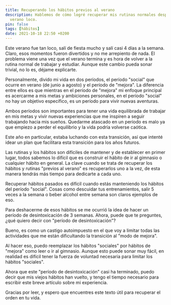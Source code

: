 ```yaml
---
title: Recuperando los hábitos previos al verano
description: Hablemos de cómo logré recuperar mis rutinas normales después de un
  verano loco.
pin: false
tags: [hábitos]
date: 2021-10-18 22:50 +0200
---
```


Este verano fue tan loco, salí de fiesta mucho y salí casi 4 días a la semana. Claro, esos momentos fueron divertidos y no me arrepiento de nada. El problema viene una vez que el verano termina y es hora de volver a la rutina normal de trabajar y estudiar. Aunque este cambio pueda sonar trivial, no lo es, déjame explicarte.

Personalmente, divido mi vida en dos períodos, el período "social" que ocurre en verano (de junio a agosto) y el período de "mejora". La diferencia entre ellos es que mientras en el período de "mejora" mi enfoque principal es acercarme a mis metas y ambiciones personales, en el período "social" no hay un objetivo específico, es un período para vivir nuevas aventuras.

Ambos períodos son importantes para tener una vida equilibrada de trabajar en mis metas y vivir nuevas experiencias que me inspiren a seguir trabajando hacia mis sueños. Quedarme atascado en un período es malo ya que empiezo a perder el equilibrio y la vida podría volverse caótica.

Este año en particular, estaba luchando con esta transición, así que intenté idear un plan que facilitara esta transición para los años futuros.

Las rutinas y los hábitos son difíciles de mantener y de establecer en primer lugar, todos sabemos lo difícil que es construir el hábito de ir al gimnasio o cualquier hábito en general. La clave cuando se trata de recuperar los hábitos y rutinas "previos al verano" es recuperarlos uno a la vez, de esta manera tendrás más tiempo para dedicarte a cada uno.

Recuperar hábitos pasados es difícil cuando estás manteniendo los hábitos del período "social". Cosas como descuidar tus entrenamientos, salir 5 veces a la semana o beber alcohol entre semana son claros ejemplos de eso.

Para deshacerme de esos hábitos se me ocurrió la idea de hacer un período de desintoxicación de 3 semanas. Ahora, puede que te preguntes, ¿qué quiero decir con "período de desintoxicación"?

Bueno, es como un castigo autoimpuesto en el que voy a limitar todas las actividades que me están dificultando la transición al "modo de mejora". 

Al hacer eso, puedo reemplazar los hábitos "sociales" por hábitos de "mejora" como leer o ir al gimnasio. Aunque esto puede sonar muy fácil, en realidad es difícil tener la fuerza de voluntad necesaria para limitar los hábitos "sociales". 

Ahora que este "período de desintoxicación" casi ha terminado, puedo decir que mis viejos hábitos han vuelto, y tengo el tiempo necesario para escribir este breve artículo sobre mi experiencia.

Gracias por leer, y espero que encuentres este texto útil para recuperar el orden en tu vida.